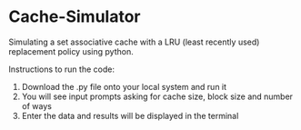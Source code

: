 # Cache-Simulator
Simulating a set associative cache with a LRU (least recently used) replacement policy using python.<br />

Instructions to run the code:
<ol>
<li>Download the .py file onto your local system and run it</li>
<li>You will see input prompts asking for cache size, block size and number of ways</li>
<li>Enter the data and results will be displayed in the terminal</li>
</ol>
